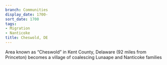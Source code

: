 ```yaml
---
branch: Communities
display_date: 1700-
sort_date: 1700
tags:
- Migration
- Nanticoke
title: Cheswold, DE
---
```


﻿Area known as “Cheswold” in Kent County, Delaware (92 miles from Princeton) becomes a village of coalescing Lunaape and Nanticoke families